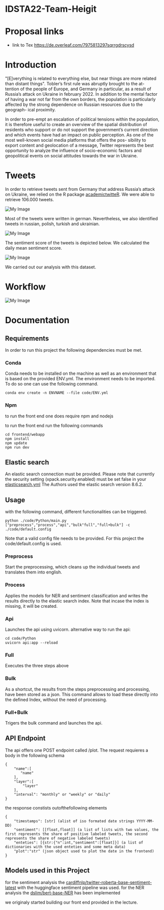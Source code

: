 # IDSTA22-Team-Heigit

# Proposal links

- link to Tex https://de.overleaf.com/7975813297sqrrgdrscysd

# Introduction

"[E]verything is related to everything else, but near things are more related
than distant things". 
Tobler’s first rule was abruptly brought to the at-
tention of the people of Europe, and Germany in particular, as a result of
Russia’s attack on Ukraine in february 2022. In addition to the mental factor
of having a war not far from the own borders, the population is particularly
affected by the strong dependence on Russian resources due to the geograph-
ical proximity. 

In order to pre-empt an escalation of political tensions within the population, 
it is therefore useful to create an overview of the spatial distribution of
residents who support or do not support the government’s current direction
and which events have had an impact on public perception.
As one of the most well-known social media platforms that offers the pos-
sibility to export content and geolocation of a message, Twitter represents
the best opportunity to analyze the influence of socio-economic factors and
geopolitical events on social attitudes towards the war in Ukraine.



# Tweets

In order to retrieve tweets sent from Germany that address Russia’s attack on Ukraine, we relied on the R package [academictwitteR](https://github.com/user/repo/blob/branch/other_file.md). We were able to retrieve 106.000 tweets. 

![My Image](all_tweets_daily.png)






Most of the tweets were written in german. Nevertheless, we also identified tweets in russian, polish, turkish and ukrainian. 

![My Image](langs.png)


The sentiment score of the tweets is depicted below. We calculated the daily mean sentiment score. 

![My Image](sent.png)

We carried out our analysis with this dataset. 

# Workflow

![My Image](drw.png)


# Documentation

## Requirements 

In order to run this project the following dependencies must be met.

### Conda 

Conda needs to be installed on the machine as well as an environment that is based on the provided ENV.yml. The environment needs to be imported.
To do so one can use the following command.

```
conda env create -n ENVNAME --file code/ENV.yml
```

### Npm 
to run the front end one does require npm and nodejs

to run the front end run the following commands

``` consol
cd frontend/webapp
npm install
npm update
npm run dev
```

## Elastic search

An elastic search connection must be provided. Please note that currently the security setting (xpack.security.enabled) must be set false in your [elasticsearch.yml](https://www.elastic.co/guide/en/elasticsearch/reference/current/security-settings.html)
The Authors used the elastic search version 8.6.2.


## Usage

with the following command, different functionalities can be triggered. 
```console
python ./code/Python/main.py ["preprocess","process","api","bulk"full","full+bulk"] -c ./code/default.config
```
Note that a valid config file needs to be provided. For this project the code/default.config is used.
### Preprocess
Start the preprocessing, which cleans up the individual tweets and translates them into english.
### Process
Applies the models for NER and sentiment classification and writes the results directly to the elastic search index.
Note that incase the index is missing, it will be created.
### Api
Launches the api using uvicorn.
alternative way to run the api:
```
cd code/Python
uvicorn api:app --reload

```

### Full 
Executes the three steps above
### Bulk 
As a shortcut, the results from the steps preprocessing and processing, have been stored as a json.
This command allows to load these directly into the defined Index, without the need of processing.
### Full+Bulk
Trigers the bulk command and launches the api.

## API Endpoint
The api offers one POST endpoint called /plot.
The request requieres a body in the following schema

```
{
    "name":[
       "name"
    ],
    "layer":[
        "layer"
    ],
    "interval": "monthly" or "weekly" or "daily"
}    
```

the response constists outofthefollowing elements
```
{
    "timestamps": [str] (alist of iso formated date strings YYYY-MM-DD)
    "sentiment": [[float,float]] (a list of lists with two values, the first represents the share of positive labeled tweets, the second represents the share of negative labeled tweets)
    "enteties": [{str:{"n":int,"sentiment":[float]}] (a list of dictionaries with the used enteties and some meta data)
    "plot":"str" (json object used to plot the date in the frontend)
}
```

## Models used in this Project

for the sentiment analysis the [cardiffnlp/twitter-roberta-base-sentiment-latest](https://huggingface.co/cardiffnlp/twitter-roberta-base-sentiment-latest) with the huggingface sentiment pipeline was used.
for the NER analysis the [dslim/bert-base-NER](https://huggingface.co/dslim/bert-base-NER) has been implemented

we originaly started building our front end provided in the lecture.